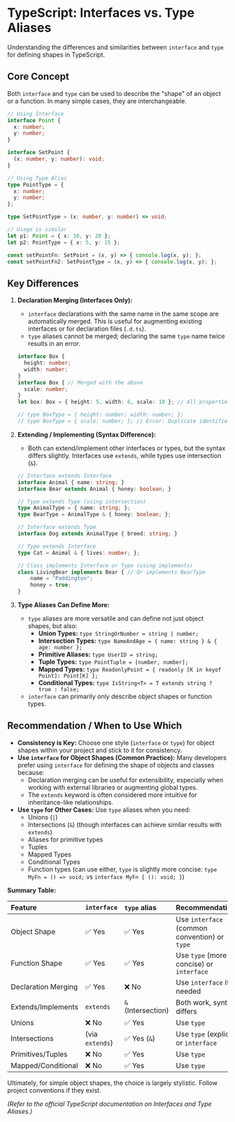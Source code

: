 # TypeScript: Interfaces vs. Type Aliases

Understanding the differences and similarities between `interface` and `type` for defining shapes in TypeScript.

## Core Concept

Both `interface` and `type` can be used to describe the "shape" of an object or a function. In many simple cases, they are interchangeable.

```typescript
// Using Interface
interface Point {
  x: number;
  y: number;
}

interface SetPoint {
  (x: number, y: number): void;
}

// Using Type Alias
type PointType = {
  x: number;
  y: number;
};

type SetPointType = (x: number, y: number) => void;

// Usage is similar
let p1: Point = { x: 10, y: 20 };
let p2: PointType = { x: 5, y: 15 };

const setPointFn: SetPoint = (x, y) => { console.log(x, y); };
const setPointFn2: SetPointType = (x, y) => { console.log(x, y); };
```

## Key Differences

1.  **Declaration Merging (Interfaces Only):**
    *   `interface` declarations with the same name in the same scope are automatically merged. This is useful for augmenting existing interfaces or for declaration files (`.d.ts`).
    *   `type` aliases cannot be merged; declaring the same `type` name twice results in an error.
    ```typescript
    interface Box {
      height: number;
      width: number;
    }
    interface Box { // Merged with the above
      scale: number;
    }
    let box: Box = { height: 5, width: 6, scale: 10 }; // All properties required

    // type BoxType = { height: number; width: number; };
    // type BoxType = { scale: number; }; // Error: Duplicate identifier 'BoxType'.
    ```

2.  **Extending / Implementing (Syntax Difference):**
    *   Both can extend/implement other interfaces or types, but the syntax differs slightly. Interfaces use `extends`, while types use intersection (`&`).
    ```typescript
    // Interface extends Interface
    interface Animal { name: string; }
    interface Bear extends Animal { honey: boolean; }

    // Type extends Type (using intersection)
    type AnimalType = { name: string; };
    type BearType = AnimalType & { honey: boolean; };

    // Interface extends Type
    interface Dog extends AnimalType { breed: string; }

    // Type extends Interface
    type Cat = Animal & { lives: number; };

    // Class implements Interface or Type (using implements)
    class LivingBear implements Bear { // Or implements BearType
        name = "Paddington";
        honey = true;
    }
    ```

3.  **Type Aliases Can Define More:**
    *   `type` aliases are more versatile and can define not just object shapes, but also:
        *   **Union Types:** `type StringOrNumber = string | number;`
        *   **Intersection Types:** `type NameAndAge = { name: string } & { age: number };`
        *   **Primitive Aliases:** `type UserID = string;`
        *   **Tuple Types:** `type PointTuple = [number, number];`
        *   **Mapped Types:** `type ReadonlyPoint = { readonly [K in keyof Point]: Point[K] };`
        *   **Conditional Types:** `type IsString<T> = T extends string ? true : false;`
    *   `interface` can primarily only describe object shapes or function types.

## Recommendation / When to Use Which

*   **Consistency is Key:** Choose one style (`interface` or `type`) for object shapes within your project and stick to it for consistency.
*   **Use `interface` for Object Shapes (Common Practice):** Many developers prefer using `interface` for defining the shape of objects and classes because:
    *   Declaration merging can be useful for extensibility, especially when working with external libraries or augmenting global types.
    *   The `extends` keyword is often considered more intuitive for inheritance-like relationships.
*   **Use `type` for Other Cases:** Use `type` aliases when you need:
    *   Unions (`|`)
    *   Intersections (`&`) (though interfaces can achieve similar results with `extends`)
    *   Aliases for primitive types
    *   Tuples
    *   Mapped Types
    *   Conditional Types
    *   Function types (can use either, `type` is slightly more concise: `type MyFn = () => void;` vs `interface MyFn { (): void; }`)

**Summary Table:**

| Feature              | `interface`                     | `type` alias                       | Recommendation                                  |
| :------------------- | :------------------------------ | :--------------------------------- | :---------------------------------------------- |
| Object Shape         | ✅ Yes                          | ✅ Yes                             | Use `interface` (common convention) or `type` |
| Function Shape       | ✅ Yes                          | ✅ Yes                             | Use `type` (more concise) or `interface`      |
| Declaration Merging  | ✅ Yes                          | ❌ No                              | Use `interface` if needed                     |
| Extends/Implements   | `extends`                       | `&` (Intersection)                 | Both work, syntax differs                     |
| Unions               | ❌ No                           | ✅ Yes                             | Use `type`                                      |
| Intersections        | (via `extends`)                 | ✅ Yes (`&`)                       | Use `type` (explicit) or `interface`          |
| Primitives/Tuples    | ❌ No                           | ✅ Yes                             | Use `type`                                      |
| Mapped/Conditional   | ❌ No                           | ✅ Yes                             | Use `type`                                      |

Ultimately, for simple object shapes, the choice is largely stylistic. Follow project conventions if they exist.

*(Refer to the official TypeScript documentation on Interfaces and Type Aliases.)*